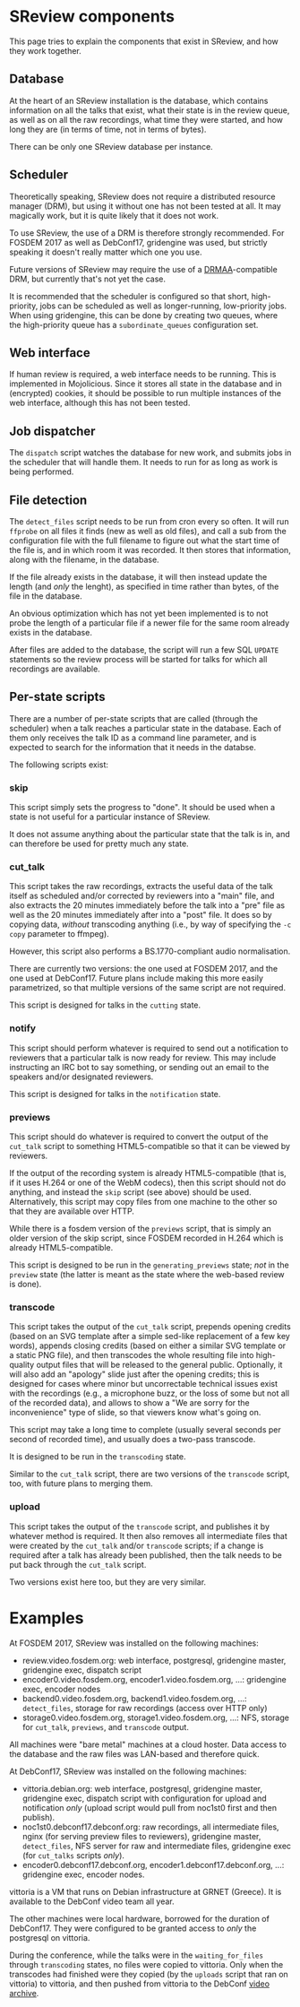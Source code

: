 # SReview components

This page tries to explain the components that exist in SReview, and how
they work together.

## Database

At the heart of an SReview installation is the database, which contains
information on all the talks that exist, what their state is in the
review queue, as well as on all the raw recordings, what time they were
started, and how long they are (in terms of time, not in terms of
bytes).

There can be only one SReview database per instance.

## Scheduler

Theoretically speaking, SReview does not require a distributed resource
manager (DRM), but using it without one has not been tested at all. It
may magically work, but it is quite likely that it does not work.

To use SReview, the use of a DRM is therefore strongly recommended. For
FOSDEM 2017 as well as DebConf17, gridengine was used, but strictly
speaking it doesn't really matter which one you use.

Future versions of SReview may require the use of a
[DRMAA](http://www.drmaa.org)-compatible DRM, but currently that's not
yet the case.

It is recommended that the scheduler is configured so that short,
high-priority, jobs can be scheduled as well as longer-running,
low-priority jobs. When using gridengine, this can be done by creating
two queues, where the high-priority queue has a `subordinate_queues`
configuration set.

## Web interface

If human review is required, a web interface needs to be running. This is
implemented in Mojolicious. Since it stores all state in the database
and in (encrypted) cookies, it should be possible to run multiple
instances of the web interface, although this has not been tested.

## Job dispatcher

The `dispatch` script watches the database for new work, and submits
jobs in the scheduler that will handle them. It needs to run for as long
as work is being performed.

## File detection

The `detect_files` script needs to be run from cron every so often. It
will run `ffprobe` on all files it finds (new as well as old files), and
call a sub from the configuration file with the full filename to figure
out what the start time of the file is, and in which room it was
recorded. It then stores that information, along with the filename, in
the database.

If the file already exists in the database, it will then instead update
the length (and *only* the lenght), as specified in time rather than
bytes, of the file in the database.

An obvious optimization which has not yet been implemented is to not
probe the length of a particular file if a newer file for the same room
already exists in the database.

After files are added to the database, the script will run a few SQL
`UPDATE` statements so the review process will be started for talks for
which all recordings are available.

## Per-state scripts

There are a number of per-state scripts that are called (through the
scheduler) when a talk reaches a particular state in the database. Each
of them only receives the talk ID as a command line parameter, and is
expected to search for the information that it needs in the databse.

The following scripts exist:

### skip

This script simply sets the progress to "done". It should be used when a
state is not useful for a particular instance of SReview.

It does not assume anything about the particular state that the talk is
in, and can therefore be used for pretty much any state.

### cut\_talk

This script takes the raw recordings, extracts the useful data of the
talk itself as scheduled and/or corrected by reviewers into a "main"
file, and also extracts the 20 minutes immediately before the talk into
a "pre" file as well as the 20 minutes immediately after into a "post"
file. It does so by copying data, *without* transcoding anything (i.e.,
by way of specifying the `-c copy` parameter to ffmpeg).

However, this script also performs a BS.1770-compliant audio
normalisation.

There are currently two versions: the one used at FOSDEM 2017, and the
one used at DebConf17. Future plans include making this more easily
parametrized, so that multiple versions of the same script are not
required.

This script is designed for talks in the `cutting` state.

### notify

This script should perform whatever is required to send out a
notification to reviewers that a particular talk is now ready for
review. This may include instructing an IRC bot to say something, or
sending out an email to the speakers and/or designated reviewers.

This script is designed for talks in the `notification` state.

### previews

This script should do whatever is required to convert the output of the
`cut_talk` script to something HTML5-compatible so that it can be viewed
by reviewers.

If the output of the recording system is already HTML5-compatible (that
is, if it uses H.264 or one of the WebM codecs), then this script should
not do anything, and instead the `skip` script (see above) should be
used. Alternatively, this script may copy files from one machine to the
other so that they are available over HTTP.

While there is a fosdem version of the `previews` script, that is simply
an older version of the skip script, since FOSDEM recorded in H.264
which is already HTML5-compatible.

This script is designed to be run in the `generating_previews` state;
*not* in the `preview` state (the latter is meant as the state where the
web-based review is done).

### transcode

This script takes the output of the `cut_talk` script, prepends opening
credits (based on an SVG template after a simple sed-like replacement of
a few key words), appends closing credits (based on either a similar SVG
template or a static PNG file), and then transcodes the whole resulting
file into high-quality output files that will be released to the general
public. Optionally, it will also add an "apology" slide just after the
opening credits; this is designed for cases where minor but
uncorrectable technical issues exist with the recordings (e.g., a
microphone buzz, or the loss of some but not all of the recorded data),
and allows to show a "We are sorry for the inconvenience" type of slide,
so that viewers know what's going on.

This script may take a long time to complete (usually several seconds
per second of recorded time), and usually does a two-pass transcode.

It is designed to be run in the `transcoding` state.

Similar to the `cut_talk` script, there are two versions of the
`transcode` script, too, with future plans to merging them.

### upload

This script takes the output of the `transcode` script, and publishes it
by whatever method is required. It then also removes all intermediate
files that were created by the `cut_talk` and/or `transcode` scripts; if
a change is required after a talk has already been published, then the
talk needs to be put back through the `cut_talk` script.

Two versions exist here too, but they are very similar.

# Examples

At FOSDEM 2017, SReview was installed on the following machines:

- review.video.fosdem.org: web interface, postgresql, gridengine master,
  gridengine exec, dispatch script
- encoder0.video.fosdem.org, encoder1.video.fosdem.org, ...: gridengine
  exec, encoder nodes
- backend0.video.fosdem.org, backend1.video.fosdem.org, ...:
  `detect_files`, storage for raw recordings (access over HTTP only)
- storage0.video.fosdem.org, storage1.video.fosdem.org, ...: NFS,
  storage for `cut_talk`, `previews`, and `transcode` output.

All machines were "bare metal" machines at a cloud hoster. Data access
to the database and the raw files was LAN-based and therefore quick.

At DebConf17, SReview was installed on the following machines:

- vittoria.debian.org: web interface, postgresql, gridengine master,
  gridengine exec, dispatch script with configuration for upload and
  notification *only* (upload script would pull from noc1st0 first and
  then publish).
- noc1st0.debconf17.debconf.org: raw recordings, all intermediate files,
  nginx (for serving preview files to reviewers), gridengine master,
  `detect_files`, NFS server for raw and intermediate files, gridengine
  exec (for `cut_talks` scripts *only*).
- encoder0.debconf17.debconf.org, encoder1.debconf17.debconf.org, ...:
  gridengine exec, encoder nodes.

vittoria is a VM that runs on Debian infrastructure at GRNET (Greece).
It is available to the DebConf video team all year.

The other machines were local hardware, borrowed for the duration of
DebConf17. They were configured to be granted access to *only* the
postgresql on vittoria.

During the conference, while the talks were in the `waiting_for_files`
through `transcoding` states, no files were copied to vittoria. Only
when the transcodes had finished were they copied (by the `uploads`
script that ran on vittoria) to vittoria, and then pushed from vittoria
to the DebConf [video archive](https://video.debian.net).
